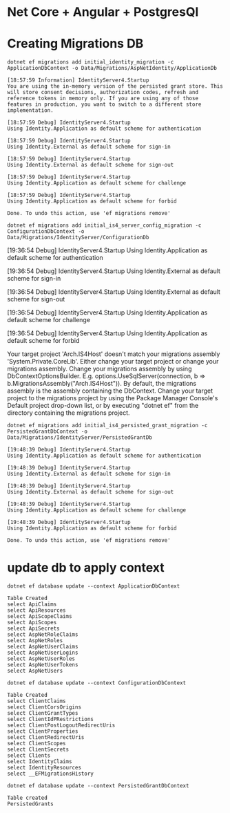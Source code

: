 # Net Core + Angular + PostgresQl 


# Creating Migrations DB

`dotnet ef migrations add initial_identity_migration -c ApplicationDbContext -o Data/Migrations/AspNetIdentity/ApplicationDb`

```
[18:57:59 Information] IdentityServer4.Startup
You are using the in-memory version of the persisted grant store. This will store consent decisions, authorization codes, refresh and reference tokens in memory only. If you are using any of those features in production, you want to switch to a different store implementation.

[18:57:59 Debug] IdentityServer4.Startup
Using Identity.Application as default scheme for authentication

[18:57:59 Debug] IdentityServer4.Startup
Using Identity.External as default scheme for sign-in

[18:57:59 Debug] IdentityServer4.Startup
Using Identity.External as default scheme for sign-out

[18:57:59 Debug] IdentityServer4.Startup
Using Identity.Application as default scheme for challenge

[18:57:59 Debug] IdentityServer4.Startup
Using Identity.Application as default scheme for forbid

Done. To undo this action, use 'ef migrations remove'
```


`dotnet ef migrations add initial_is4_server_config_migration -c ConfigurationDbContext -o Data/Migrations/IdentityServer/ConfigurationDb`

[19:36:54 Debug] IdentityServer4.Startup
Using Identity.Application as default scheme for authentication

[19:36:54 Debug] IdentityServer4.Startup
Using Identity.External as default scheme for sign-in

[19:36:54 Debug] IdentityServer4.Startup
Using Identity.External as default scheme for sign-out

[19:36:54 Debug] IdentityServer4.Startup
Using Identity.Application as default scheme for challenge

[19:36:54 Debug] IdentityServer4.Startup
Using Identity.Application as default scheme for forbid

Your target project 'Arch.IS4Host' doesn't match your migrations assembly 'System.Private.CoreLib'. Either change your target project or change your migrations assembly.
Change your migrations assembly by using DbContextOptionsBuilder. E.g. options.UseSqlServer(connection, b => b.MigrationsAssembly("Arch.IS4Host")). By default, the migrations assembly is the assembly containing the DbContext.
Change your target project to the migrations project by using the Package Manager Console's Default project drop-down list, or by executing "dotnet ef" from the directory containing the migrations project.

`dotnet ef migrations add initial_is4_persisted_grant_migration -c PersistedGrantDbContext -o Data/Migrations/IdentityServer/PersistedGrantDb`

```
[19:48:39 Debug] IdentityServer4.Startup
Using Identity.Application as default scheme for authentication

[19:48:39 Debug] IdentityServer4.Startup
Using Identity.External as default scheme for sign-in

[19:48:39 Debug] IdentityServer4.Startup
Using Identity.External as default scheme for sign-out

[19:48:39 Debug] IdentityServer4.Startup
Using Identity.Application as default scheme for challenge

[19:48:39 Debug] IdentityServer4.Startup
Using Identity.Application as default scheme for forbid

Done. To undo this action, use 'ef migrations remove'
```


# update db to apply context
`dotnet ef database update --context ApplicationDbContext`
```
Table Created
select ApiClaims
select ApiResources
select ApiScopeClaims
select ApiScopes
select ApiSecrets
select AspNetRoleClaims
select AspNetRoles
select AspNetUserClaims
select AspNetUserLogins
select AspNetUserRoles
select AspNetUserTokens
select AspNetUsers 
```
`dotnet ef database update --context ConfigurationDbContext`
```
Table Created
select ClientClaims
select ClientCorsOrigins
select ClientGrantTypes
select ClientIdPRestrictions
select ClientPostLogoutRedirectUris
select ClientProperties
select ClientRedirectUris
select ClientScopes
select ClientSecrets
select Clients
select IdentityClaims
select IdentityResources
select __EFMigrationsHistory
```
`dotnet ef database update --context PersistedGrantDbContext`
```
Table created
PersistedGrants
```